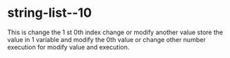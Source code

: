 # string-list--10
This is change the 1 st 0th index 
change or modify another value
store the value in 1 variable
and modify the 0th value or change other number
execution for modify value and execution. 
